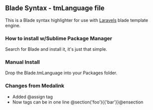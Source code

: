 ## Blade Syntax - tmLanguage file

This is a Blade syntax highlighter for use with [Laravels](http://www.laravel.com) blade template engine.

### How to install w/Sublime Package Manager

Search for Blade and install it, it's just that simple.

### Manual Install

Drop the Blade.tmLanguage into your Packages folder.

### Changes from Medalink

- Added @assign tag
- Now tags can be in one line @section('foo'){{'bar'}}@ensection
